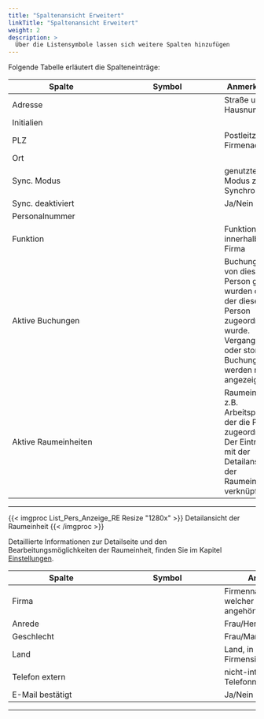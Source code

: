 ```yaml
---
title: "Spaltenansicht Erweitert"
linkTitle: "Spaltenansicht Erweitert"
weight: 2
description: >
  Über die Listensymbole lassen sich weitere Spalten hinzufügen
---
```

Folgende Tabelle erläutert die Spalteneinträge:

|<div style="width:200px">Spalte</div>|<div style="width:200px">Symbol</div>|Anmerkungen|
|---|---|---|
|Adresse||Straße und Hausnummer|
|Initialien|||
|PLZ||Postleitzahl der Firmenadresse|
|Ort|||
|Sync. Modus||genutzter Modus zum Synchronisieren|
|Sync. deaktiviert||Ja/Nein|
|Personalnummer|||
|Funktion||Funktion innerhalb der Firma|
|Aktive Buchungen||Buchungen, die von dieser Person getätigt wurden oder der diese Person zugeordnet wurde. Vergangene oder stornierte Buchungen werden nicht angezeigt.|
|Aktive Raumeinheiten||Raumeinheit, z.B. Arbeitsplatz, der die Person zugeordnet ist. Der Eintrag ist mit der Detailansicht der Raumeinheit verknüpft.|
---

{{< imgproc List_Pers_Anzeige_RE Resize "1280x" >}}
Detailansicht der Raumeinheit
{{< /imgproc >}}

Detaillierte Informationen zur Detailseite und den Bearbeitungsmöglichkeiten der Raumeinheit, finden Sie im Kapitel <a href="/einstellungen/raumeinheiten/">Einstellungen</a>.

|<div style="width:200px">Spalte</div>|<div style="width:200px">Symbol</div>|Anmerkungen|
|---|---|---|
|Firma||Firmenname der Firma, welcher die Person angehört|
|Anrede||Frau/Herr/benutzerdefiniert|
|Geschlecht||Frau/Mann/keine Angabe|
|Land||Land, in welchem der Firmensitz ist|
|Telefon extern||nicht-interne Telefonnummer|
|E-Mail bestätigt||Ja/Nein|
---

